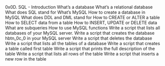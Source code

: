 0x0D. SQL - Introduction
What’s a database
What’s a relational database
What does SQL stand for
What’s MySQL
How to create a database in MySQL
What does DDL and DML stand for
How to CREATE or ALTER a table
How to SELECT data from a table
How to INSERT, UPDATE or DELETE data
What are subqueries
How to use MySQL functions
Write a script that lists all databases of your MySQL server.
Write a script that creates the database hbtn_0c_0 in your MySQL server
Write a script that deletes the database
Write a script that lists all the tables of a database
Write a script that creates a table called first table
Write a script that prints the full description of the table
Write a script that lists all rows of the table
Write a script that inserts a new row in the table
